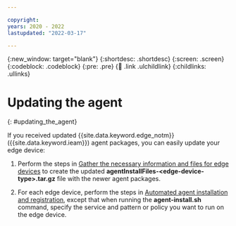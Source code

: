 ```yaml
---

copyright:
years: 2020 - 2022
lastupdated: "2022-03-17"

---
```


{:new_window: target="blank"}
{:shortdesc: .shortdesc}
{:screen: .screen}
{:codeblock: .codeblock}
{:pre: .pre}
{:child: .link .ulchildlink}
{:childlinks: .ullinks}

# Updating the agent
{: #updating_the_agent}

If you received updated {{site.data.keyword.edge_notm}} ({{site.data.keyword.ieam}}) agent packages, you can easily update your edge device:

1. Perform the steps in [Gather the necessary information and files for edge devices](../hub/gather_files.md#prereq_horizon) to create the updated **agentInstallFiles-&lt;edge-device-type&gt;.tar.gz** file with the newer agent packages.
  
2. For each edge device, perform the steps in [Automated agent installation and registration](automated_install.md#method_one), except that when running the **agent-install.sh** command, specify the service and pattern or policy you want to run on the edge device.
